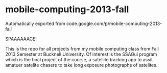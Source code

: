# mobile-computing-2013-fall
Automatically exported from code.google.com/p/mobile-computing-2013-fall

SPAAAAAACE!

This is the repo for all projects from my mobile computing class from Fall 2013 Semester at Bucknell University. Of interest is the SSAGui program which is the final project of the course, a satellite tracking app to assit amatuer satelite chasers to take long exposure photographs of satelites.
